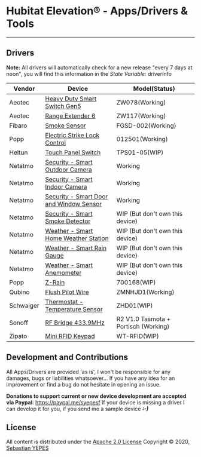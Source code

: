 
Hubitat Elevation® - Apps/Drivers & Tools
================
---


## Drivers
**Note:** All drivers will automatically check for a new release "every 7 days at noon", you will find this information in the *State Variable:* driverInfo

Vendor     | Device | Model(Status)
---        | ---    | ---
Aeotec     | [Heavy Duty Smart Switch Gen5](https://aeotec.com/outdoor-z-wave-switch/) | ZW078(Working)
Aeotec     | [Range Extender 6](https://aeotec.com/z-wave-repeater/) | ZW117(Working)
Fibaro     | [Smoke Sensor](https://manuals.fibaro.com/smoke-sensor/) | FGSD-002(Working)
Popp       | [Electric Strike Lock Control](https://www.popp.eu/products/actuators/strike-lock-control/) | 012501(Working)
Heltun     | [Touch Panel Switch](https://www.heltun.com/z-wave-touch-panel-switch) | TPS01-05(WIP)
Netatmo    | [Security - Smart Outdoor Camera](https://www.netatmo.com/en-us/security/cam-outdoor) | Working
Netatmo    | [Security - Smart Indoor Camera](https://www.netatmo.com/en-us/security/cam-indoor) | Working
Netatmo    | [Security - Smart Door and Window Sensor](https://www.netatmo.com/en-eu/security/cam-indoor/tag) | Working
Netatmo    | [Security - Smart Smoke Detector](https://www.netatmo.com/en-us/security/cam-outdoor) | WIP (But don't own this device)
Netatmo    | [Weather - Smart Home Weather Station](https://www.netatmo.com/en-us/security/cam-outdoor) | WIP (But don't own this device)
Netatmo    | [Weather - Smart Rain Gauge](https://www.netatmo.com/en-us/security/cam-outdoor) | WIP (But don't own this device)
Netatmo    | [Weather - Smart Anemometer](https://www.netatmo.com/en-us/security/cam-outdoor) | WIP (But don't own this device)
Popp       | [Z-Rain](https://www.popp.eu/z-rain/) | 700168(WIP)
Qubino     | [Flush Pilot Wire](https://cdn.shopify.com/s/files/1/0066/8149/3559/files/qubino-flush-pilot-wire-plus-user-manual-v1-1-eng.pdf) | ZMNHJD1(Working)
Schwaiger  | [Thermostat - Temperature Sensor](http://www.schwaiger.de/en/temperature-sensor.html) | ZHD01(WIP)
Sonoff     | [RF Bridge 433.9MHz](https://sonoff.tech/product/accessories/433-rf-bridge) | R2 V1.0 Tasmota + Portisch (Working)
Zipato     | [Mini RFID Keypad](https://www.zipato.com/product/mini-keypad-rfid) | WT-RFID(WIP)


## Development and Contributions
All Apps/Drivers are provided 'as is', I won't be responsible for any damages, bugs or liabilities whatsoever...
If you have any idea for an improvement or find a bug do not hesitate in opening an issue.

**Donations to support current or new device development are accepted via Paypal**: https://paypal.me/syepesf
If your device is missing a driver I can develop it for you, if you send me a sample device ***:-)***


## License
All content is distributed under the [Apache 2.0 License](http://www.apache.org/licenses/LICENSE-2.0)
Copyright &copy; 2020, [Sebastian YEPES](mailto:syepes@gmail.com)
